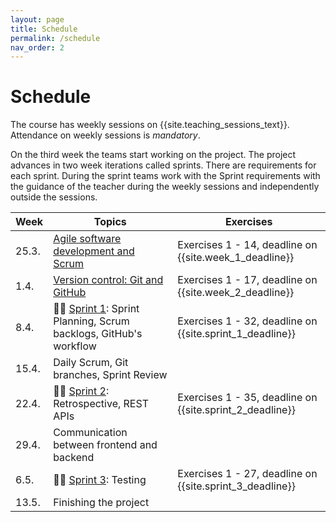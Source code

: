```yaml
---
layout: page
title: Schedule
permalink: /schedule
nav_order: 2
---
```


# Schedule

The course has weekly sessions on {{site.teaching_sessions_text}}. Attendance on weekly sessions is _mandatory_.

On the third week the teams start working on the project. The project advances in two week iterations called sprints. There are requirements for each sprint. During the sprint teams work with the Sprint requirements with the guidance of the teacher during the weekly sessions and independently outside the sessions.

| Week   | Topics                                                                       | Exercises                                                |
| ------ | ---------------------------------------------------------------------------- | -------------------------------------------------------- |
| 25.3. | [Agile software development and Scrum](/agile-software-development)          | Exercises 1 - 14, deadline on {{site.week_1_deadline}}   |
| 1.4. | [Version control: Git and GitHub](/git)                                      | Exercises 1 - 17, deadline on {{site.week_2_deadline}}   |
| 8.4.  | 🏃‍♂️ [Sprint 1](/sprint-1): Sprint Planning, Scrum backlogs, GitHub's workflow | Exercises 1 - 32, deadline on {{site.sprint_1_deadline}} |
| 15.4. | Daily Scrum, Git branches, Sprint Review                                     |                                                          |
| 22.4. | 🏃‍♂️ [Sprint 2](/sprint-2): Retrospective, REST APIs                           | Exercises 1 - 35, deadline on {{site.sprint_2_deadline}} |
| 29.4. | Communication between frontend and backend                                   |                                                          |
| 6.5.  | 🏃‍♂️ [Sprint 3](/sprint-3): Testing                                            | Exercises 1 - 27, deadline on {{site.sprint_3_deadline}} |
| 13.5. | Finishing the project                                                        |                                                          |
